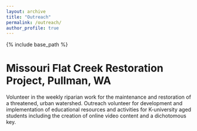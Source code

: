 ```yaml
---
layout: archive
title: "Outreach"
permalink: /outreach/
author_profile: true
---
```


{% include base_path %}

Missouri Flat Creek Restoration Project, Pullman, WA
======
Volunteer in the weekly riparian work for the maintenance and restoration of a threatened, urban watershed. Outreach volunteer for development and implementation of educational resources and activities for K-university aged students including the creation of online video content and a dichotomous key. 

